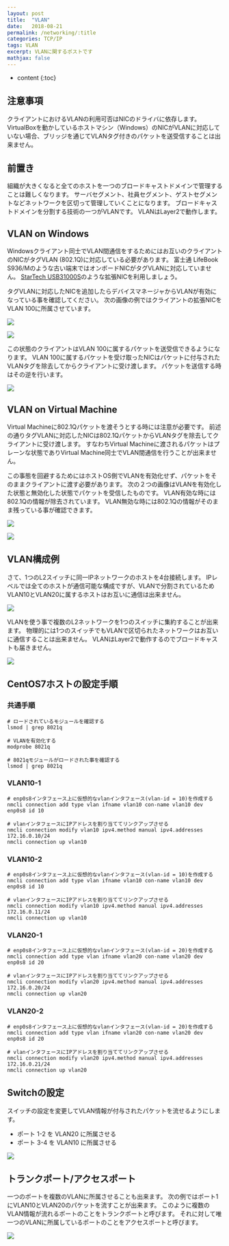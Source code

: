 ```yaml
---
layout: post
title:  "VLAN"
date:   2018-08-21
permalink: /networking/:title
categories: TCP/IP
tags: VLAN
excerpt: VLANに関するポストです
mathjax: false
---
```

 
* content
{:toc}

## 注意事項

クライアントにおけるVLANの利用可否はNICのドライバに依存します。
VirtualBoxを動かしているホストマシン（Windows）のNICがVLANに対応していない場合、ブリッジを通じてVLANタグ付きのパケットを送受信することは出来ません。

## 前置き

組織が大きくなると全てのホストを一つのブロードキャストドメインで管理することは難しくなります。
サーバセグメント、社員セグメント、ゲストセグメントなどネットワークを区切って管理していくことになります。
ブロードキャストドメインを分割する技術の一つがVLANです。
VLANはLayer2で動作します。

## VLAN on Windows

Windowsクライアント同士でVLAN間通信をするためにはお互いのクライアントのNICがタグVLAN (802.1Q)に対応している必要があります。
富士通 LifeBook S936/Mのような古い端末ではオンボードNICがタグVLANに対応していません。
[StarTech USB31000S](https://www.amazon.co.jp/gp/product/B0095EFXMC)のような拡張NICを利用しましょう。

タグVLANに対応したNICを追加したらデバイスマネージャからVLANが有効になっている事を確認してください。
次の画像の例ではクライアントの拡張NICをVLAN 100に所属させています。

![](/images/vlan/2019-07-08-22-57-18.png)

![](/images/vlan/2019-07-08-22-57-47.png)

この状態のクライアントはVLAN 100に属するパケットを送受信できるようになります。
VLAN 100に属するパケットを受け取ったNICはパケットに付与されたVLANタグを除去してからクライアントに受け渡します。
パケットを送信する時はその逆を行います。

![](/images/vlan/2019-07-08-23-12-45.png)

## VLAN on Virtual Machine

Virtual Machineに802.1Qパケットを渡そうとする時には注意が必要です。
前述の通りタグVLANに対応したNICは802.1QパケットからVLANタグを除去してクライアントに受け渡します。
すなわちVirtual Machineに渡されるパケットはプレーンな状態でありVirtual Machine同士でVLAN間通信を行うことが出来ません。

この事態を回避するためにはホストOS側でVLANを有効化せず、パケットをそのままクライアントに渡す必要があります。
次の２つの画像はVLANを有効化した状態と無効化した状態でパケットを受信したものです。
VLAN有効な時には802.1Qの情報が除去されています。
VLAN無効な時には802.1Qの情報がそのまま残っている事が確認できます。

![](/images/vlan/2019-07-08-23-26-45.png)

![](/images/vlan/2019-07-08-23-23-34.png)

## VLAN構成例

さて、1つのL2スイッチに同一IPネットワークのホストを4台接続します。
IPレベルでは全てのホストが通信可能な構成ですが、VLANで分割されているためVLAN10とVLAN20に属するホストはお互いに通信は出来ません。

![](/images/vlan/vlan.png)

VLANを使う事で複数のL2ネットワークを1つのスイッチに集約することが出来ます。
物理的には1つのスイッチでもVLANで区切られたネットワークはお互いに通信することは出来ません。
VLANはLayer2で動作するのでブロードキャストも届きません。

![](/images/vlan/vlan_network2.png)

## CentOS7ホストの設定手順

### 共通手順
```
# ロードされているモジュールを確認する
lsmod | grep 8021q

# VLANを有効化する
modprobe 8021q

# 8021qモジュールがロードされた事を確認する
lsmod | grep 8021q
```

### VLAN10-1
```
# enp0s8インタフェース上に仮想的なvlanインタフェース(vlan-id = 10)を作成する
nmcli connection add type vlan ifname vlan10 con-name vlan10 dev enp0s8 id 10

# vlanインタフェースにIPアドレスを割り当ててリンクアップさせる
nmcli connection modify vlan10 ipv4.method manual ipv4.addresses 172.16.0.10/24
nmcli connection up vlan10
```

### VLAN10-2
```
# enp0s8インタフェース上に仮想的なvlanインタフェース(vlan-id = 10)を作成する
nmcli connection add type vlan ifname vlan10 con-name vlan10 dev enp0s8 id 10

# vlanインタフェースにIPアドレスを割り当ててリンクアップさせる
nmcli connection modify vlan10 ipv4.method manual ipv4.addresses 172.16.0.11/24
nmcli connection up vlan10
```

### VLAN20-1
```
# enp0s8インタフェース上に仮想的なvlanインタフェース(vlan-id = 20)を作成する
nmcli connection add type vlan ifname vlan20 con-name vlan20 dev enp0s8 id 20

# vlanインタフェースにIPアドレスを割り当ててリンクアップさせる
nmcli connection modify vlan20 ipv4.method manual ipv4.addresses 172.16.0.20/24
nmcli connection up vlan20
```

### VLAN20-2
```
# enp0s8インタフェース上に仮想的なvlanインタフェース(vlan-id = 20)を作成する
nmcli connection add type vlan ifname vlan20 con-name vlan20 dev enp0s8 id 20

# vlanインタフェースにIPアドレスを割り当ててリンクアップさせる
nmcli connection modify vlan20 ipv4.method manual ipv4.addresses 172.16.0.21/24
nmcli connection up vlan20
```

## Switchの設定

スイッチの設定を変更してVLAN情報が付与されたパケットを流せるようにします。

- ポート 1-2 を VLAN20 に所属させる
- ポート 3-4 を VLAN10 に所属させる

![](/images/vlan/2019-07-14-13-56-11.png)

## トランクポート/アクセスポート

一つのポートを複数のVLANに所属させることも出来ます。
次の例ではポート1にVLAN10とVLAN20のパケットを流すことが出来ます。
このように複数のVLAN情報が流れるポートのことをトランクポートと呼びます。
それに対して唯一つのVLANに所属しているポートのことをアクセスポートと呼びます。

![](/images/vlan/2019-07-14-14-05-07.png)